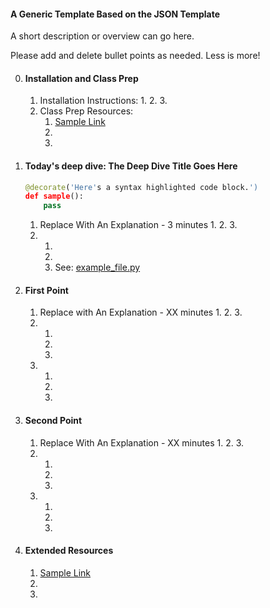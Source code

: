 

#### A Generic Template Based on the JSON Template

A short description or overview can go here.

Please add and delete bullet points as needed. Less is more!


0. #### Installation and Class Prep
    1. Installation Instructions:
        1. 
        2. 
        3. 
    2. Class Prep Resources:
        1. [Sample Link](www.example.com)
        2. 
        3. 


1. #### Today's deep dive: The Deep Dive Title Goes Here

    ```python
    @decorate('Here's a syntax highlighted code block.')
    def sample():
        pass
    ```

    1. Replace With An Explanation - 3 minutes
        1. 
        2. 
        3. 
    2. 
        1. 
        2. 
        3. See: [example_file.py](example_file.py)


2. #### First Point
    1. Replace with An Explanation - XX minutes
        1. 
        2. 
        3. 
    2. 
        1. 
        2. 
        3. 
    3. 
        1. 
        2. 
        3. 

3. #### Second Point
    1. Replace With An Explanation - XX minutes
        1. 
        2. 
        3. 
    2. 
        1. 
        2. 
        3. 
    3. 
        1. 
        2. 
        3. 


4. #### Extended Resources
    1. [Sample Link](www.example.com)
    2. 
    3. 
